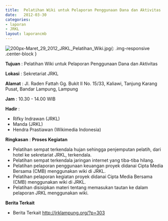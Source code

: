 ```yaml
---	
title: 	Pelatihan Wiki untuk Pelaporan Penggunaan Dana dan Aktivitas
date: 	2012-03-30
categories:	
- laporan	
- JRKL	
layout: laporancmb	
---	
```

	
![200px-Maret_29_2012_JRKL_Pelatihan_Wiki.jpg](/uploads/200px-Maret_29_2012_JRKL_Pelatihan_Wiki.jpg){: .img-responsive .center-block }	
	
**Tujuan** :	Pelatihan Wiki untuk Pelaporan Penggunaan Dana dan Aktivitas
	
**Lokasi** :	Sekretariat JRKL
	
**Alamat** : 	Jl. Raden Fattah Gg. Bukit II No. 15/33, Kaliawi, Tanjung Karang Pusat, Bandar Lampung, Lampung
	
**Jam** :	10.30 - 14.00 WIB
	
**Hadir** :	
*	Rifky Indrawan (JRKL)
*	Manda (JRKL)
*	Hendra Prastiawan (Wikimedia Indonesia)

**Ringkasan** :	
**Proses Kegiatan**
*	Pelatihan sempat terkendala hujan sehingga penjemputan pelatih, dari hotel ke sekretariat JRKL, terkendala.
*	Pelatihan sempat terkendala jaringan internet yang tiba-tiba hilang.
*	Pelatihan pelaporan penggunaan keuangan proyek didanai Cipta Media Bersama (CMB) menggunakan wiki di JRKL.
*	Pelatihan pelaporan kegiatan proyek didanai Cipta Media Bersama (CMB) menggunakan wiki di JRKL.
*	Pelatihan disisipkan materi tentang memasukan tautan ke dalam pelaporan JRKL menggunakan wiki.

**Berita Terkait** 
*	Berita Terkait http://jrklampung.org/?p=303
